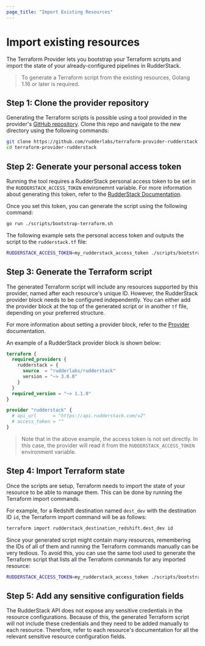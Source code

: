 ```yaml
---
page_title: "Import Existing Resources"
---
```


# Import existing resources

The Terraform Provider lets you bootstrap your Terraform scripts and import the state of your already-configured pipelines in RudderStack.

> To generate a Terraform script from the existing resources, Golang 1.16 or later is required.

## Step 1: Clone the provider repository

Generating the Terraform scripts is possible using a tool provided in the provider's [GitHub repository](https://github.com/rudderlabs/terraform-provider-rudderstack). Clone this repo and navigate to the new directory using the following commands:

```sh
git clone https://github.com/rudderlabs/terraform-provider-rudderstack
cd terraform-provider-rudderstack
```

## Step 2: Generate your personal access token

Running the tool requires a RudderStack personal access token to be set in the `RUDDERSTACK_ACCESS_TOKEN` environemnt variable. For more information about generating this token, refer to the [RudderStack Documentation](https://www.rudderstack.com/docs/rudderstack-api/personal-access-tokens/).

Once you set this token, you can generate the script using the following command:

```sh
go run ./scripts/bootstrap-terraform.sh
```

The following example sets the personal access token and outputs the script to the `rudderstack.tf` file:

```sh
RUDDERSTACK_ACCESS_TOKEN=my_rudderstack_access_token ./scripts/bootstrap-terraform.sh > rudderstack.tf
```

## Step 3: Generate the Terraform script

The generated Terraform script will include any resources supported by this provider, named after each resource's unique ID. However, the RudderStack provider block needs to be configured independently. You can either add the provider block at the top of the generated script or in another `tf` file, depending on your preferred structure. 

For more information about setting a provider block, refer to the [Provider](https://registry.terraform.io/providers/rudderlabs/rudderstack/latest/docs) documentation. 

An example of a RudderStack provider block is shown below:

```terraform
terraform {
  required_providers {
    rudderstack = {
      source  = "rudderlabs/rudderstack"
      version = "~> 3.0.0"
    }
  }
  required_version = "~> 1.1.0"
}

provider "rudderstack" {
  # api_url      = "https://api.rudderstack.com/v2"
  # access_token = ""
}
```

> Note that in the above example, the access token is not set directly. In this case, the provider will read it from the  `RUDDERSTACK_ACCESS_TOKEN` environment variable.

## Step 4: Import Terraform state

Once the scripts are setup, Terraform needs to import the state of your resource to be able to manage them. This can be done by running the Terraform import commands.

For example, for a Redshift destination named `dest_dev` with the destination ID `id`, the Terraform import command will be as follows:

```sh
terraform import rudderstack_destination_redshift.dest_dev id
```

Since your generated script might contain many resources, remembering the IDs of all of them and running the Terraform commands manually can be very tedious. To avoid this, you can use the same tool used to generate the Terraform script that lists all the Terraform commands for any imported resource:

```sh
RUDDERSTACK_ACCESS_TOKEN=my_rudderstack_access_token ./scripts/bootstrap-terraform-import.sh
```

## Step 5: Add any sensitive configuration fields

The RudderStack API does not expose any sensitive credentials in the resource configurations. Because of this, the generated Terraform script will not include these credentials and they need to be added manually to each resource. Therefore, refer to each resource's documentation for all the relevant sensitive resource configuration fields.
